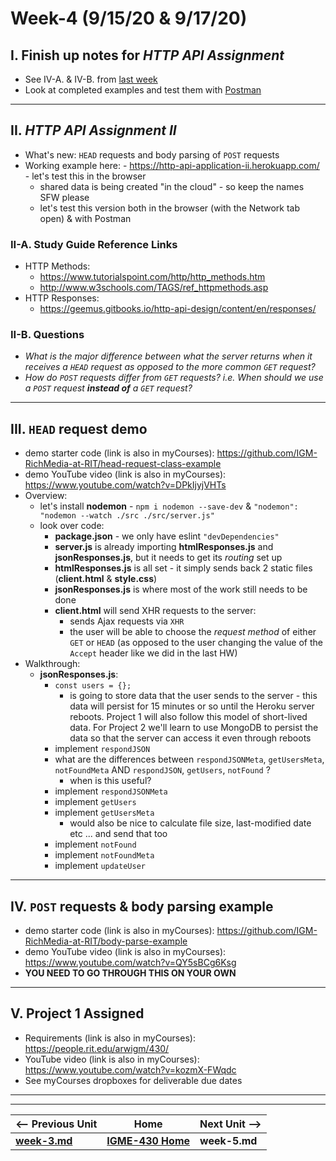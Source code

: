 # Week-4 (9/15/20 & 9/17/20)

## I. Finish up notes for *HTTP API Assignment*
- See IV-A. & IV-B. from [last week](week-3.md)
- Look at completed examples and test them with [Postman](https://www.postman.com/downloads/)

<hr>

## II. *HTTP API Assignment II*
- What's new: `HEAD` requests and body parsing of `POST` requests
- Working example here: - https://http-api-application-ii.herokuapp.com/ - let's test this in the browser
  - shared data is being created "in the cloud" - so keep the names SFW please
  - let's test this version both in the browser (with the Network tab open) & with Postman

### II-A. Study Guide Reference Links
- HTTP Methods:
  - https://www.tutorialspoint.com/http/http_methods.htm 
  - http://www.w3schools.com/TAGS/ref_httpmethods.asp 
- HTTP Responses:
  - https://geemus.gitbooks.io/http-api-design/content/en/responses/ 

### II-B. Questions
- *What is the major difference between what the server returns when it receives a `HEAD` request as opposed to the more common `GET` request?*
- *How do `POST` requests differ from `GET` requests? i.e. When should we use a `POST` request **instead of** a `GET` request?*

<hr>
  
## III. `HEAD` request demo

- demo starter code (link is also in myCourses): https://github.com/IGM-RichMedia-at-RIT/head-request-class-example
- demo YouTube video (link is also in myCourses): https://www.youtube.com/watch?v=DPkIjyjVHTs
- Overview:
  - let's install **nodemon** - `npm i nodemon --save-dev` & `"nodemon": "nodemon --watch ./src ./src/server.js"`
  - look over code:
    - **package.json** - we only have eslint `"devDependencies"`
    - **server.js** is already importing **htmlResponses.js** and **jsonResponses.js**, but it needs to get its *routing* set up
    - **htmlResponses.js** is all set - it simply sends back 2 static files (**client.html** & **style.css**)
    - **jsonResponses.js** is where most of the work still needs to be done
    - **client.html** will send XHR requests to the server:
      - sends Ajax requests via `XHR`
      - the user will be able to choose the *request method* of either `GET` or `HEAD` (as opposed to the user changing the value of the `Accept` header like we did in the last HW)
 - Walkthrough:
   - **jsonResponses.js**:
     - `const users = {};` 
       - is going to store data that the user sends to the server - this data will persist for 15 minutes or so until the Heroku server reboots. Project 1 will also follow this model of short-lived data. For Project 2 we'll learn to use MongoDB to persist the data so that the server can access it even through reboots
     - implement `respondJSON`
     - what are the differences between `respondJSONMeta`, `getUsersMeta`, `notFoundMeta` AND `respondJSON`, `getUsers`, `notFound` ?
       - when is this useful?
     - implement `respondJSONMeta`
     - implement `getUsers`
     - implement `getUsersMeta`
       - would also be nice to calculate file size, last-modified date etc ... and send that too
     - implement `notFound`
     - implement `notFoundMeta`
     - implement `updateUser`
      
<hr>

## IV. `POST` requests & body parsing example

- demo starter code (link is also in myCourses): https://github.com/IGM-RichMedia-at-RIT/body-parse-example
- demo YouTube video (link is also in myCourses): https://www.youtube.com/watch?v=QY5sBCg6Ksg
- **YOU NEED TO GO THROUGH THIS ON YOUR OWN**

<hr>  

## V. Project 1 Assigned

- Requirements (link is also in myCourses): https://people.rit.edu/arwigm/430/
- YouTube video (link is also in myCourses): https://www.youtube.com/watch?v=kozmX-FWqdc
- See myCourses dropboxes for deliverable due dates

<hr><hr>  

| <-- Previous Unit | Home | Next Unit -->
| --- | --- | --- 
| [**week-3.md**](week-3.md)     |  [**IGME-430 Home**](../README.md) | **week-5.md**
